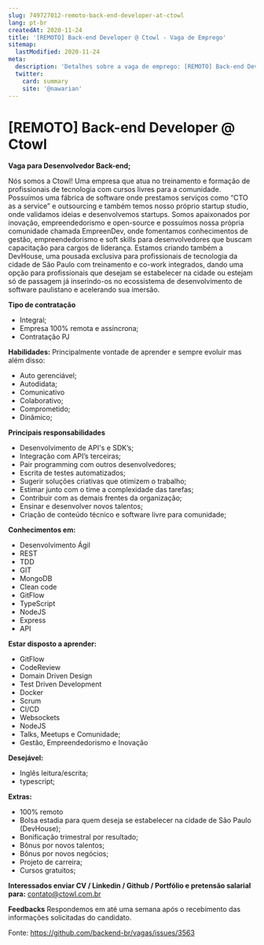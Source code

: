 ```yaml
---
slug: 749727012-remoto-back-end-developer-at-ctowl
lang: pt-br
createdAt: 2020-11-24
title: '[REMOTO] Back-end Developer @ Ctowl - Vaga de Emprego'
sitemap:
  lastModified: 2020-11-24
meta:
  description: 'Detalhes sobre a vaga de emprego: [REMOTO] Back-end Developer @ Ctowl'
  twitter:
    card: summary
    site: '@nawarian'
---
```


# [REMOTO] Back-end Developer @ Ctowl

**Vaga para Desenvolvedor Back-end;**

Nós somos a Ctowl! Uma empresa que atua no treinamento e formação de profissionais de tecnologia com cursos livres para a comunidade. Possuímos uma fábrica de software onde prestamos serviços como “CTO as a service” e outsourcing e também temos nosso próprio startup studio, onde validamos ideias e desenvolvemos startups. Somos apaixonados por inovação, empreendedorismo e open-source e possuímos nossa própria comunidade chamada EmpreenDev, onde fomentamos conhecimentos de gestão, empreendedorismo e soft skills para desenvolvedores que buscam capacitação para cargos de liderança. Estamos criando também a DevHouse, uma pousada exclusiva para profissionais de tecnologia da cidade de São Paulo com treinamento e co-work integrados, dando uma opção para profissionais que desejam se estabelecer na cidade ou estejam só de passagem já inserindo-os no ecossistema de desenvolvimento de software paulistano e acelerando sua imersão.

**Tipo de contratação**
- Integral;
- Empresa 100% remota e assíncrona;
- Contratação PJ


**Habilidades:**
Principalmente vontade de aprender e sempre evoluir mas além disso:
- Auto gerenciável;
- Autodidata;
- Comunicativo
- Colaborativo;
- Comprometido;
- Dinâmico;

**Principais responsabilidades**
- Desenvolvimento de API's e SDK’s;
- Integração com API’s terceiras;
- Pair programming com outros desenvolvedores;
- Escrita de testes automatizados;
- Sugerir soluções criativas que otimizem o trabalho;
- Estimar junto com o time a complexidade das tarefas;
- Contribuir com as demais frentes da organização;
- Ensinar e desenvolver novos talentos;
- Criação de conteúdo técnico e software livre para comunidade;

**Conhecimentos em:**
- Desenvolvimento Ágil
- REST
- TDD
- GIT
- MongoDB
- Clean code
- GitFlow
- TypeScript
- NodeJS
- Express
- API


**Estar disposto a aprender:**
- GitFlow
- CodeReview
- Domain Driven Design
- Test Driven Development
- Docker
- Scrum
- CI/CD
- Websockets
- NodeJS
- Talks, Meetups e Comunidade;
- Gestão, Empreendedorismo e Inovação

**Desejável:**
- Inglês leitura/escrita; 
- typescript;

**Extras:**
- 100% remoto
- Bolsa estadia para quem deseja se estabelecer na cidade de São Paulo (DevHouse);
- Bonificação trimestral por resultado;
- Bônus por novos talentos;
- Bônus por novos negócios;
- Projeto de carreira;
- Cursos gratuitos;


**Interessados enviar CV / Linkedin / Github / Portfólio e pretensão salarial para:**
contato@ctowl.com.br 

**Feedbacks**
Respondemos em até uma semana após o recebimento das informações solicitadas do candidato.


Fonte: https://github.com/backend-br/vagas/issues/3563
